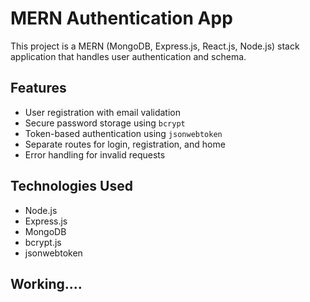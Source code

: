 # MERN Authentication App

This project is a MERN (MongoDB, Express.js, React.js, Node.js) stack application that handles user authentication and schema.

## Features
- User registration with email validation
- Secure password storage using `bcrypt`
- Token-based authentication using `jsonwebtoken`
- Separate routes for login, registration, and home
- Error handling for invalid requests

## Technologies Used
- Node.js
- Express.js
- MongoDB
- bcrypt.js
- jsonwebtoken

## Working....
